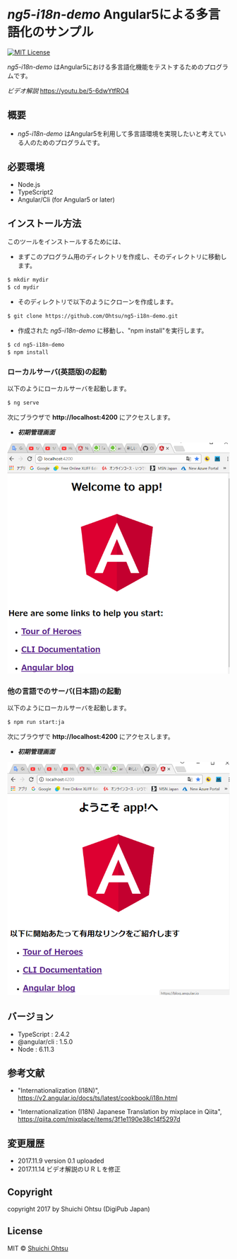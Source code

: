 

# _ng5-i18n-demo_ Angular5による多言語化のサンプル
[![MIT License](http://img.shields.io/badge/license-MIT-blue.svg?style=flat)](LICENSE)


_ng5-i18n-demo_ はAngular5における多言語化機能をテストするためのプログラムです。

_ビデオ解説_
<https://youtu.be/5-6dwYtfRO4>


## 概要 
   - _ng5-i18n-demo_ はAngular5を利用して多言語環境を実現したいと考えている人のためのプログラムです。

 ## 必要環境

   - Node.js
   - TypeScript2
   - Angular/Cli (for Angular5 or later)


## インストール方法


このツールをインストールするためには、

   - まずこのプログラム用のディレクトリを作成し、そのディレクトリに移動します。

```bash
$ mkdir mydir
$ cd mydir
```
   - そのディレクトリで以下のようにクローンを作成します。

```bash
$ git clone https://github.com/Ohtsu/ng5-i18n-demo.git 
```

   - 作成された _ng5-i18n-demo_ に移動し、"npm install"を実行します。

```bash
$ cd ng5-i18n-demo
$ npm install 
```

### ローカルサーバ(英語版)の起動
以下のようにローカルサーバを起動します。 

```bash
$ ng serve
```

次にブラウザで **http://localhost:4200** にアクセスします。  

  - ***初期管理画面*** 

  <img src="https://raw.githubusercontent.com/Ohtsu/images/master/ng5-i18n-demo/ng5-i18n-demo_en-page_01.png" width= "640" >


### 他の言語でのサーバ(日本語)の起動 
以下のようにローカルサーバを起動します。 

```bash
$ npm run start:ja
```

次にブラウザで **http://localhost:4200** にアクセスします。  

  - ***初期管理画面*** 

  <img src="https://raw.githubusercontent.com/Ohtsu/images/master/ng5-i18n-demo/ng5-i18n-demo_ja-page_01.png" width= "640" >


## バージョン

   - TypeScript         : 2.4.2
   - @angular/cli       : 1.5.0
   - Node               : 6.11.3


## 参考文献

- "Internationalization (I18N)",
<https://v2.angular.io/docs/ts/latest/cookbook/i18n.html>

- "Internationalization (I18N) Japanese Translation by mixplace in Qiita",
<https://qiita.com/mixplace/items/3f1e1190e38c14f5297d>



## 変更履歴

 - 2017.11.9 version 0.1 uploaded 
 - 2017.11.14 ビデオ解説のＵＲＬを修正

## Copyright

copyright 2017 by Shuichi Ohtsu (DigiPub Japan)


## License

MIT © [Shuichi Ohtsu](mailto:ohtsu@digipub-net.com)
